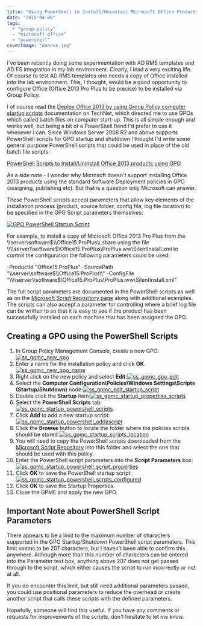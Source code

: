 ```yaml
---
title: "Using PowerShell to Install/Uninstall Microsoft Office Products by Group Policy"
date: "2015-04-06"
tags: 
  - "group-policy"
  - "microsoft-office"
  - "powershell"
coverImage: "danrus.jpg"
---
```


I've been recently doing some experimentation with AD RMS templates and AD FS integration in my lab environment. Clearly, I lead a very exciting life. Of course to test AD RMS templates one needs a copy of Office installed into the lab environment. This, I thought, would be a good opportunity to configure Office (Office 2013 Pro Plus to be precise) to be installed via Group Policy.

I of course read the [Deploy Office 2013 by using Group Policy computer startup scripts](https://technet.microsoft.com/en-us/library/ff602181.aspx) documentation on TechNet, which directed me to use GPOs which called batch files on computer start-up. This is all simple enough and works well, but being a bit of a PowerShell fiend I'd prefer to use it whenever I can. Since Windows Server 2008 R2 and above supports PowerShell scripts for GPO startup and shutdown I thought I'd write some general purpose PowerShell scripts that could be used in place of the old batch file scripts:

[PowerShell Scripts to Install/Uninstall Office 2013 products using GPO](https://gallery.technet.microsoft.com/scriptcenter/PowerShell-to-InstallUninst-0536b17b "PowerShell Scripts to Install/Uninstall Office 2013 products using GPO")

As a side note - I wonder why Microsoft doesn't support installing Office 2013 products using the standard Software Deployment policies in GPO (assigning, publishing etc). But that is a question only Microsoft can answer.

These PowerShell scripts accept parameters that allow key elements of the installation process (product, source folder, config file, log file location) to be specified in the GPO Script parameters themselves:

[![GPO PowerShell Startup Script](images/ss_gpo_startupscript_ps_install_msoffice.png)](https://dscottraynsford.files.wordpress.com/2015/04/ss_gpo_startupscript_ps_install_msoffice.png)

For example, to install a copy of Microsoft Office 2013 Pro Plus from the \\\\server\\software$\\Office15.ProPlus\\ share using the file \\\\server\\software$\\Office15.ProPlus\\ProPlus.ww\\SilentInstall.xml to control the configuration the following parameters could be used:

\-ProductId "Office15.ProPlus" -SourcePath "\\\\server\\software$\\Office15.ProPlus\\" -ConfigFile "\\\\server\\software$\\Office15.ProPlus\\ProPlus.ww\\SilentInstall.xml"

The full script parameters are documented in the PowerShell scripts as well as on the [Microsoft Script Repository page](https://gallery.technet.microsoft.com/scriptcenter/PowerShell-to-InstallUninst-0536b17b "PowerShell Scripts to Install/Uninstall Office 2013 products using GPO") along with additional examples. The scripts can also accept a parameter for controlling where a brief log file can be written to so that it is easy to see if the product has been successfully installed on each machine that has been assigned the GPO.

## Creating a GPO using the PowerShell Scripts

1. In Group Policy Management Console, create a new GPO:[![ss_gpmc_new_gpo](images/ss_gpmc_new_gpo.png)](https://dscottraynsford.files.wordpress.com/2015/04/ss_gpmc_new_gpo.png)
2. Enter a name for the installation policy and click **OK**.[![ss_gpmc_new_gpo_name](images/ss_gpmc_new_gpo_name.png)](https://dscottraynsford.files.wordpress.com/2015/04/ss_gpmc_new_gpo_name.png)
3. Right click on the new policy and select **Edit**:[![ss_gpmc_gpo_edit](images/ss_gpmc_gpo_edit.png)](https://dscottraynsford.files.wordpress.com/2015/04/ss_gpmc_gpo_edit.png)
4. Select the **Computer Configuration\\Policies\\Windows Settings\\Scripts (Startup/Shutdown)** node:[![ss_gpmc_edit_startup_script](https://dscottraynsford.files.wordpress.com/2015/04/ss_gpmc_edit_startup_script.png?w=660)](https://dscottraynsford.files.wordpress.com/2015/04/ss_gpmc_edit_startup_script.png)
5. Double click the **Startup** item:[![ss_gpmc_startup_properties_scripts](images/ss_gpmc_startup_properties_scripts.png)](https://dscottraynsford.files.wordpress.com/2015/04/ss_gpmc_startup_properties_scripts.png)
6. Select the **PowerShell Scripts** tab:[![ss_gpmc_startup_powershell_scripts](images/ss_gpmc_startup_powershell_scripts.png)](https://dscottraynsford.files.wordpress.com/2015/04/ss_gpmc_startup_powershell_scripts.png)
7. Click **Add** to add a new startup script:[![ss_gpmc_startup_powershell_addascript](images/ss_gpmc_startup_powershell_addascript.png)](https://dscottraynsford.files.wordpress.com/2015/04/ss_gpmc_startup_powershell_addascript.png)
8. Click the **Browse** button to locate the folder where the policies scripts should be stored:[![ss_gpmc_startup_scripts_location](https://dscottraynsford.files.wordpress.com/2015/04/ss_gpmc_startup_scripts_location.png?w=660)](https://dscottraynsford.files.wordpress.com/2015/04/ss_gpmc_startup_scripts_location.png)
9. You will need to copy the PowerShell scripts downloaded from the [Microsoft Script Repository](https://gallery.technet.microsoft.com/scriptcenter/PowerShell-to-InstallUninst-0536b17b "PowerShell Scripts to Install/Uninstall Office 2013 products using GPO") into this folder and select the one that should be used with this policy.
10. Enter the PowerShell script parameters into the **Script Parameters** box:[![ss_gpmc_startup_powershell_script_properties](images/ss_gpmc_startup_powershell_script_properties.png)](https://dscottraynsford.files.wordpress.com/2015/04/ss_gpmc_startup_powershell_script_properties.png)
11. Click **OK** to save the PowerShell startup script:[![ss_gpmc_startup_powershell_scrpts_configured](images/ss_gpmc_startup_powershell_scrpts_configured.png)](https://dscottraynsford.files.wordpress.com/2015/04/ss_gpmc_startup_powershell_scrpts_configured.png)
12. Click **OK** to save the Startup Properties.
13. Close the GPME and apply the new GPO.

## Important Note about PowerShell Script Parameters

There appears to be a limit to the maximum number of characters supported in the GPO Startup/Shutdown PowerShell script parameters. This limit seems to be 207 characters, but I haven't been able to confirm this anywhere. Although more than this number of characters can be entered into the Parameter text box, anything above 207 does not get passed through to the script, which either causes the script to run incorrectly or not at all.

If you do encounter this limit, but still need additional parameters passed, you could use positional parameters to reduce the overhead or create another script that calls these scripts with the defined parameters.

Hopefully, someone will find this useful. If you have any comments or requests for improvements of the scripts, don't hesitate to let me know.

